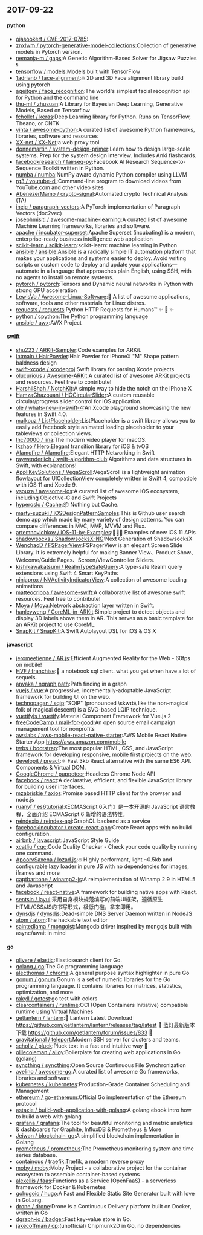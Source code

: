 ## 2017-09-22

#### python
* [ojasookert / CVE-2017-0785](https://github.com/ojasookert/CVE-2017-0785):
* [znxlwm / pytorch-generative-model-collections](https://github.com/znxlwm/pytorch-generative-model-collections):Collection of generative models in Pytorch version.
* [nemanja-m / gaps](https://github.com/nemanja-m/gaps):A Genetic Algorithm-Based Solver for Jigsaw Puzzles 🌀
* [tensorflow / models](https://github.com/tensorflow/models):Models built with TensorFlow
* [1adrianb / face-alignment](https://github.com/1adrianb/face-alignment):🔥 2D and 3D Face alignment library build using pytorch
* [ageitgey / face_recognition](https://github.com/ageitgey/face_recognition):The world's simplest facial recognition api for Python and the command line
* [thu-ml / zhusuan](https://github.com/thu-ml/zhusuan):A Library for Bayesian Deep Learning, Generative Models, Based on Tensorflow
* [fchollet / keras](https://github.com/fchollet/keras):Deep Learning library for Python. Runs on TensorFlow, Theano, or CNTK.
* [vinta / awesome-python](https://github.com/vinta/awesome-python):A curated list of awesome Python frameworks, libraries, software and resources
* [XX-net / XX-Net](https://github.com/XX-net/XX-Net):a web proxy tool
* [donnemartin / system-design-primer](https://github.com/donnemartin/system-design-primer):Learn how to design large-scale systems. Prep for the system design interview. Includes Anki flashcards.
* [facebookresearch / fairseq-py](https://github.com/facebookresearch/fairseq-py):Facebook AI Research Sequence-to-Sequence Toolkit written in Python.
* [numba / numba](https://github.com/numba/numba):NumPy aware dynamic Python compiler using LLVM
* [rg3 / youtube-dl](https://github.com/rg3/youtube-dl):Command-line program to download videos from YouTube.com and other video sites
* [AbenezerMamo / crypto-signal](https://github.com/AbenezerMamo/crypto-signal):Automated crypto Technical Analysis (TA)
* [inejc / paragraph-vectors](https://github.com/inejc/paragraph-vectors):A PyTorch implementation of Paragraph Vectors (doc2vec)
* [josephmisiti / awesome-machine-learning](https://github.com/josephmisiti/awesome-machine-learning):A curated list of awesome Machine Learning frameworks, libraries and software.
* [apache / incubator-superset](https://github.com/apache/incubator-superset):Apache Superset (incubating) is a modern, enterprise-ready business intelligence web application
* [scikit-learn / scikit-learn](https://github.com/scikit-learn/scikit-learn):scikit-learn: machine learning in Python
* [ansible / ansible](https://github.com/ansible/ansible):Ansible is a radically simple IT automation platform that makes your applications and systems easier to deploy. Avoid writing scripts or custom code to deploy and update your applications— automate in a language that approaches plain English, using SSH, with no agents to install on remote systems.
* [pytorch / pytorch](https://github.com/pytorch/pytorch):Tensors and Dynamic neural networks in Python with strong GPU acceleration
* [LewisVo / Awesome-Linux-Software](https://github.com/LewisVo/Awesome-Linux-Software):🐧 A list of awesome applications, software, tools and other materials for Linux distros.
* [requests / requests](https://github.com/requests/requests):Python HTTP Requests for Humans™ ✨ 🍰 ✨
* [python / cpython](https://github.com/python/cpython):The Python programming language
* [ansible / awx](https://github.com/ansible/awx):AWX Project

#### swift
* [shu223 / ARKit-Sampler](https://github.com/shu223/ARKit-Sampler):Code examples for ARKit.
* [intmain / HairPowder](https://github.com/intmain/HairPowder):Hair Powder for iPhoneX "M" Shape pattern baldness design
* [swift-xcode / xcodeproj](https://github.com/swift-xcode/xcodeproj):Swift library for parsing Xcode projects
* [olucurious / Awesome-ARKit](https://github.com/olucurious/Awesome-ARKit):A curated list of awesome ARKit projects and resources. Feel free to contribute!
* [HarshilShah / NotchKit](https://github.com/HarshilShah/NotchKit):A simple way to hide the notch on the iPhone X
* [HamzaGhazouani / HGCircularSlider](https://github.com/HamzaGhazouani/HGCircularSlider):A custom reusable circular/progress slider control for iOS application.
* [ole / whats-new-in-swift-4](https://github.com/ole/whats-new-in-swift-4):An Xcode playground showcasing the new features in Swift 4.0.
* [malkouz / ListPlaceholder](https://github.com/malkouz/ListPlaceholder):ListPlaceholder is a swift library allows you to easily add facebook style animated loading placeholder to your tableviews or collection views.
* [lhc70000 / iina](https://github.com/lhc70000/iina):The modern video player for macOS.
* [lkzhao / Hero](https://github.com/lkzhao/Hero):Elegant transition library for iOS & tvOS
* [Alamofire / Alamofire](https://github.com/Alamofire/Alamofire):Elegant HTTP Networking in Swift
* [raywenderlich / swift-algorithm-club](https://github.com/raywenderlich/swift-algorithm-club):Algorithms and data structures in Swift, with explanations!
* [AppliKeySolutions / VegaScroll](https://github.com/AppliKeySolutions/VegaScroll):VegaScroll is a lightweight animation flowlayout for UICollectionView completely written in Swift 4, compatible with iOS 11 and Xcode 9.
* [vsouza / awesome-ios](https://github.com/vsouza/awesome-ios):A curated list of awesome iOS ecosystem, including Objective-C and Swift Projects
* [hyperoslo / Cache](https://github.com/hyperoslo/Cache):📦 Nothing but Cache.
* [marty-suzuki / iOSDesignPatternSamples](https://github.com/marty-suzuki/iOSDesignPatternSamples):This is Github user search demo app which made by many variety of design patterns. You can compare differences in MVC, MVP, MVVM and Flux.
* [artemnovichkov / iOS-11-by-Examples](https://github.com/artemnovichkov/iOS-11-by-Examples):👨🏻‍💻 Examples of new iOS 11 APIs
* [shadowsocks / ShadowsocksX-NG](https://github.com/shadowsocks/ShadowsocksX-NG):Next Generation of ShadowsocksX
* [WenchaoD / FSPagerView](https://github.com/WenchaoD/FSPagerView):FSPagerView is an elegant Screen Slide Library. It is extremely helpful for making Banner View、Product Show、Welcome/Guide Pages、Screen/ViewController Sliders.
* [kishikawakatsumi / RealmTypeSafeQuery](https://github.com/kishikawakatsumi/RealmTypeSafeQuery):A type-safe Realm query extensions using Swift 4 Smart KeyPaths
* [ninjaprox / NVActivityIndicatorView](https://github.com/ninjaprox/NVActivityIndicatorView):A collection of awesome loading animations
* [matteocrippa / awesome-swift](https://github.com/matteocrippa/awesome-swift):A collaborative list of awesome swift resources. Feel free to contribute!
* [Moya / Moya](https://github.com/Moya/Moya):Network abstraction layer written in Swift.
* [hanleyweng / CoreML-in-ARKit](https://github.com/hanleyweng/CoreML-in-ARKit):Simple project to detect objects and display 3D labels above them in AR. This serves as a basic template for an ARKit project to use CoreML.
* [SnapKit / SnapKit](https://github.com/SnapKit/SnapKit):A Swift Autolayout DSL for iOS & OS X

#### javascript
* [jeromeetienne / AR.js](https://github.com/jeromeetienne/AR.js):Efficient Augmented Reality for the Web - 60fps on mobile!
* [HVF / franchise](https://github.com/HVF/franchise):🍟 a notebook sql client. what you get when have a lot of sequels.
* [anvaka / ngraph.path](https://github.com/anvaka/ngraph.path):Path finding in a graph
* [vuejs / vue](https://github.com/vuejs/vue):A progressive, incrementally-adoptable JavaScript framework for building UI on the web.
* [technopagan / sqip](https://github.com/technopagan/sqip):"SQIP" (pronounced \skwɪb\ like the non-magical folk of magical descent) is a SVG-based LQIP technique.
* [vuetifyjs / vuetify](https://github.com/vuetifyjs/vuetify):Material Component Framework for Vue.js 2
* [freeCodeCamp / mail-for-good](https://github.com/freeCodeCamp/mail-for-good):An open source email campaign management tool for nonprofits
* [awslabs / aws-mobile-react-native-starter](https://github.com/awslabs/aws-mobile-react-native-starter):AWS Mobile React Native Starter App https://aws.amazon.com/mobile
* [twbs / bootstrap](https://github.com/twbs/bootstrap):The most popular HTML, CSS, and JavaScript framework for developing responsive, mobile first projects on the web.
* [developit / preact](https://github.com/developit/preact):⚛️ Fast 3kb React alternative with the same ES6 API. Components & Virtual DOM.
* [GoogleChrome / puppeteer](https://github.com/GoogleChrome/puppeteer):Headless Chrome Node API
* [facebook / react](https://github.com/facebook/react):A declarative, efficient, and flexible JavaScript library for building user interfaces.
* [mzabriskie / axios](https://github.com/mzabriskie/axios):Promise based HTTP client for the browser and node.js
* [ruanyf / es6tutorial](https://github.com/ruanyf/es6tutorial):《ECMAScript 6入门》是一本开源的 JavaScript 语言教程，全面介绍 ECMAScript 6 新增的语法特性。
* [reindexio / reindex-api](https://github.com/reindexio/reindex-api):GraphQL backend as a service
* [facebookincubator / create-react-app](https://github.com/facebookincubator/create-react-app):Create React apps with no build configuration.
* [airbnb / javascript](https://github.com/airbnb/javascript):JavaScript Style Guide
* [xcatliu / cqc](https://github.com/xcatliu/cqc):Code Quality Checker - Check your code quality by running one command.
* [ApoorvSaxena / lozad.js](https://github.com/ApoorvSaxena/lozad.js):🔥 Highly performant, light ~0.5kb and configurable lazy loader in pure JS with no dependencies for images, iframes and more
* [captbaritone / winamp2-js](https://github.com/captbaritone/winamp2-js):A reimplementation of Winamp 2.9 in HTML5 and Javascript
* [facebook / react-native](https://github.com/facebook/react-native):A framework for building native apps with React.
* [sentsin / layui](https://github.com/sentsin/layui):采用自身模块规范编写的前端UI框架，遵循原生HTML/CSS/JS的书写形式，极低门槛，拿来即用。
* [dynsdjs / dynsdjs](https://github.com/dynsdjs/dynsdjs):Dead-simple DNS Server Daemon written in NodeJS
* [atom / atom](https://github.com/atom/atom):The hackable text editor
* [saintedlama / mongoist](https://github.com/saintedlama/mongoist):Mongodb driver inspired by mongojs built with async/await in mind

#### go
* [olivere / elastic](https://github.com/olivere/elastic):Elasticsearch client for Go.
* [golang / go](https://github.com/golang/go):The Go programming language
* [alecthomas / chroma](https://github.com/alecthomas/chroma):A general purpose syntax highlighter in pure Go
* [gonum / gonum](https://github.com/gonum/gonum):Gonum is a set of numeric libraries for the Go programming language. It contains libraries for matrices, statistics, optimization, and more
* [rakyll / gotest](https://github.com/rakyll/gotest):go test with colors
* [clearcontainers / runtime](https://github.com/clearcontainers/runtime):OCI (Open Containers Initiative) compatible runtime using Virtual Machines
* [getlantern / lantern](https://github.com/getlantern/lantern):🔴 Lantern Latest Download https://github.com/getlantern/lantern/releases/tag/latest 🔴 蓝灯最新版本下载 https://github.com/getlantern/forum/issues/833 🔴
* [gravitational / teleport](https://github.com/gravitational/teleport):Modern SSH server for clusters and teams.
* [schollz / pluck](https://github.com/schollz/pluck):Pluck text in a fast and intuitive way 🐓
* [olliecoleman / alloy](https://github.com/olliecoleman/alloy):Boilerplate for creating web applications in Go (golang)
* [syncthing / syncthing](https://github.com/syncthing/syncthing):Open Source Continuous File Synchronization
* [avelino / awesome-go](https://github.com/avelino/awesome-go):A curated list of awesome Go frameworks, libraries and software
* [kubernetes / kubernetes](https://github.com/kubernetes/kubernetes):Production-Grade Container Scheduling and Management
* [ethereum / go-ethereum](https://github.com/ethereum/go-ethereum):Official Go implementation of the Ethereum protocol
* [astaxie / build-web-application-with-golang](https://github.com/astaxie/build-web-application-with-golang):A golang ebook intro how to build a web with golang
* [grafana / grafana](https://github.com/grafana/grafana):The tool for beautiful monitoring and metric analytics & dashboards for Graphite, InfluxDB & Prometheus & More
* [Jeiwan / blockchain_go](https://github.com/Jeiwan/blockchain_go):A simplified blockchain implementation in Golang
* [prometheus / prometheus](https://github.com/prometheus/prometheus):The Prometheus monitoring system and time series database.
* [containous / traefik](https://github.com/containous/traefik):Træfik, a modern reverse proxy
* [moby / moby](https://github.com/moby/moby):Moby Project - a collaborative project for the container ecosystem to assemble container-based systems
* [alexellis / faas](https://github.com/alexellis/faas):Functions as a Service (OpenFaaS) - a serverless framework for Docker & Kubernetes
* [gohugoio / hugo](https://github.com/gohugoio/hugo):A Fast and Flexible Static Site Generator built with love in GoLang.
* [drone / drone](https://github.com/drone/drone):Drone is a Continuous Delivery platform built on Docker, written in Go
* [dgraph-io / badger](https://github.com/dgraph-io/badger):Fast key-value store in Go.
* [jakecoffman / cp](https://github.com/jakecoffman/cp):(unofficial) Chipmunk2D in Go, no dependencies
